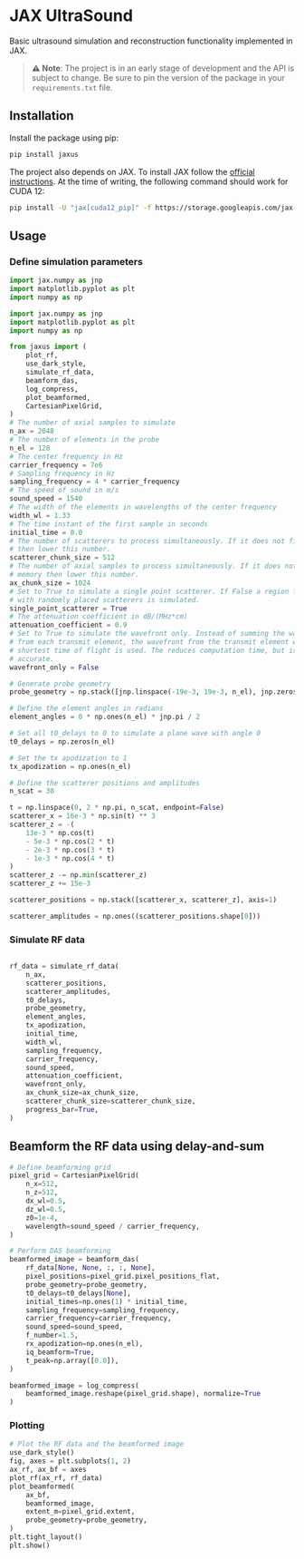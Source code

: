 # JAX UltraSound
Basic ultrasound simulation and reconstruction functionality implemented in JAX.

> **⚠️ Note**: The project is in an early stage of development and the API is subject to change. Be sure to pin the version of the package in your `requirements.txt` file.

## Installation
Install the package using pip:
```bash
pip install jaxus
```

The project also depends on JAX. To install JAX follow the [official instructions](https://jax.readthedocs.io/en/latest/installation.html). At the time of writing, the following command should work for CUDA 12:
```bash
pip install -U "jax[cuda12_pip]" -f https://storage.googleapis.com/jax-releases/jax_cuda_releases.html
```


## Usage
### Define simulation parameters
```python
import jax.numpy as jnp
import matplotlib.pyplot as plt
import numpy as np

import jax.numpy as jnp
import matplotlib.pyplot as plt
import numpy as np

from jaxus import (
    plot_rf,
    use_dark_style,
    simulate_rf_data,
    beamform_das,
    log_compress,
    plot_beamformed,
    CartesianPixelGrid,
)
# The number of axial samples to simulate
n_ax = 2048
# The number of elements in the probe
n_el = 128
# The center frequency in Hz
carrier_frequency = 7e6
# Sampling frequency in Hz
sampling_frequency = 4 * carrier_frequency
# The speed of sound in m/s
sound_speed = 1540
# The width of the elements in wavelengths of the center frequency
width_wl = 1.33
# The time instant of the first sample in seconds
initial_time = 0.0
# The number of scatterers to process simultaneously. If it does not fit in memory
# then lower this number.
scatterer_chunk_size = 512
# The number of axial samples to process simultaneously. If it does not fit in
# memory then lower this number.
ax_chunk_size = 1024
# Set to True to simulate a single point scatterer. If False a region filled
# with randomly placed scatterers is simulated.
single_point_scatterer = True
# The attenuation coefficient in dB/(MHz*cm)
attenuation_coefficient = 0.9
# Set to True to simulate the wavefront only. Instead of summing the wavefronts
# from each transmit element, the wavefront from the transmit element with the
# shortest time of flight is used. The reduces computation time, but is less
# accurate.
wavefront_only = False

# Generate probe geometry
probe_geometry = np.stack([jnp.linspace(-19e-3, 19e-3, n_el), jnp.zeros(n_el)], axis=1)

# Define the element angles in radians
element_angles = 0 * np.ones(n_el) * jnp.pi / 2

# Set all t0_delays to 0 to simulate a plane wave with angle 0
t0_delays = np.zeros(n_el)

# Set the tx apodization to 1
tx_apodization = np.ones(n_el)

# Define the scatterer positions and amplitudes
n_scat = 30

t = np.linspace(0, 2 * np.pi, n_scat, endpoint=False)
scatterer_x = 16e-3 * np.sin(t) ** 3
scatterer_z = -(
    13e-3 * np.cos(t)
    - 5e-3 * np.cos(2 * t)
    - 2e-3 * np.cos(3 * t)
    - 1e-3 * np.cos(4 * t)
)
scatterer_z -= np.min(scatterer_z)
scatterer_z += 15e-3

scatterer_positions = np.stack([scatterer_x, scatterer_z], axis=1)

scatterer_amplitudes = np.ones((scatterer_positions.shape[0]))

```
### Simulate RF data
```python

rf_data = simulate_rf_data(
    n_ax,
    scatterer_positions,
    scatterer_amplitudes,
    t0_delays,
    probe_geometry,
    element_angles,
    tx_apodization,
    initial_time,
    width_wl,
    sampling_frequency,
    carrier_frequency,
    sound_speed,
    attenuation_coefficient,
    wavefront_only,
    ax_chunk_size=ax_chunk_size,
    scatterer_chunk_size=scatterer_chunk_size,
    progress_bar=True,
)

```
## Beamform the RF data using delay-and-sum
```python
# Define beamforming grid
pixel_grid = CartesianPixelGrid(
    n_x=512,
    n_z=512,
    dx_wl=0.5,
    dz_wl=0.5,
    z0=1e-4,
    wavelength=sound_speed / carrier_frequency,
)

# Perform DAS beamforming
beamformed_image = beamform_das(
    rf_data[None, None, :, :, None],
    pixel_positions=pixel_grid.pixel_positions_flat,
    probe_geometry=probe_geometry,
    t0_delays=t0_delays[None],
    initial_times=np.ones(1) * initial_time,
    sampling_frequency=sampling_frequency,
    carrier_frequency=carrier_frequency,
    sound_speed=sound_speed,
    f_number=1.5,
    rx_apodization=np.ones(n_el),
    iq_beamform=True,
    t_peak=np.array([0.0]),
)

beamformed_image = log_compress(
    beamformed_image.reshape(pixel_grid.shape), normalize=True
)

```
### Plotting
```python
# Plot the RF data and the beamformed image
use_dark_style()
fig, axes = plt.subplots(1, 2)
ax_rf, ax_bf = axes
plot_rf(ax_rf, rf_data)
plot_beamformed(
    ax_bf,
    beamformed_image,
    extent_m=pixel_grid.extent,
    probe_geometry=probe_geometry,
)
plt.tight_layout()
plt.show()
```